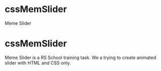 # cssMemSlider
Meme Slider
# cssMemSlider
Meme Slider is a RS School training task. We a trying to create animated slider with HTML and CSS only.
